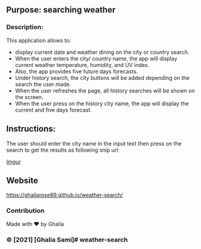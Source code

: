 ## Purpose: searching weather

### Description: 
This application allows to:
* display current date and weather dining on the city or country search.
* When the user enters the city/ country name, the app will display current weather temperature, humidity, and UV index.
* Also, the app provides five future days forecasts.
* Under history search, the city buttons will be added depending on the search the user made.
* When the user refreshes the page, all history searches will be shown on the screen.
* When the user press on the history city name, the app will display the current and five days forecast. 


## Instructions:
The user should enter the city name in the input text then press on the search to get the results
as  following snip url:

[Imgur](https://imgur.com/XHuwqib)


## Website
 https://ghaliarose89.github.io/weather-search/


### Contribution
Made with ❤️️ by Ghalia


### ©️ [2021] [Ghalia Sami]# weather-search
